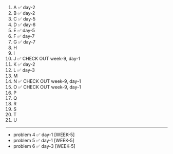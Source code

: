 1. A ✅ day-2
2. B ✅ day-2
3. C ✅ day-5
4. D ✅ day-6
5. E ✅ day-5
6. F ✅ day-7
7. G ✅ day-7
8. H
9. I
10. J ✅ CHECK OUT week-9, day-1
11. K ✅ day-2
12. L ✅ day-3
13. M
14. N ✅ CHECK OUT week-9, day-1
15. O ✅ CHECK OUT week-9, day-1
16. P
17. Q
18. R
19. S
20. T
21. U
---
-  problem 4 ✅ day-1 [WEEK-5]
-  problem 5 ✅ day-1 [WEEK-5]
-  problem 6 ✅ day-3 [WEEK-5]